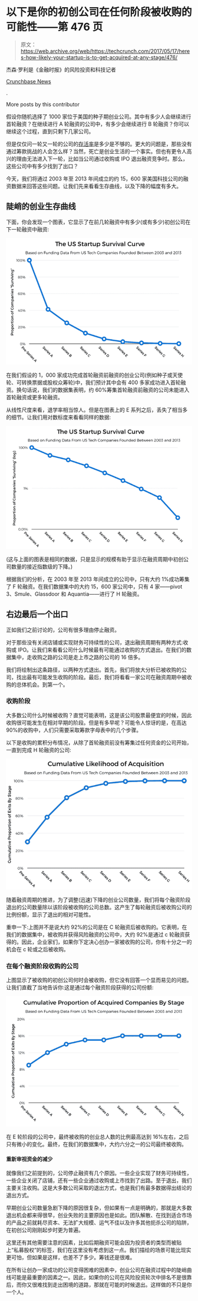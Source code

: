 # 以下是你的初创公司在任何阶段被收购的可能性——第 476 页

> 原文：<https://web.archive.org/web/https://techcrunch.com/2017/05/17/heres-how-likely-your-startup-is-to-get-acquired-at-any-stage/476/>

杰森·罗利是《金融时报》的风险投资和科技记者

[Crunchbase News](https://web.archive.org/web/20200720113314/https://about.crunchbase.com/news/)

.

More posts by this contributor

假设你随机选择了 1000 家位于美国的种子期创业公司。其中有多少人会继续进行首轮融资？在继续进行 A 轮融资的公司中，有多少会继续进行 B 轮融资？你可以继续这个过程，直到只剩下几家公司。

但是仅仅问一轮又一轮的公司的[存活率](https://web.archive.org/web/20200720113314/https://mattermark.com/startup-graduation-rate-surprisingly-low/)是多少是不够的。更大的问题是，那些没有通过筹款挑战的人会怎么样？当然，死亡是创业生活的一个事实。但也有更令人高兴的理由无法进入下一轮，比如当公司通过收购或 IPO 退出融资竞争时。那么，这些公司中有多少找到了出口？

今天，我们将通过 2003 年至 2013 年间成立的约 15，600 家美国科技公司的融资数据来回答这些问题。让我们先来看看生存曲线，以及下降的幅度有多大。

## 陡峭的创业生存曲线

下面，你会发现一个图表，它显示了在前几轮融资中有多少(或有多少)初创公司在下一轮融资中融资:

![](img/b074cdf9ef3c2dd39b510ff0985b9aa1.png)

在我们假设的 1，000 家成功完成首轮融资前融资的创业公司(例如种子或天使轮、可转换票据或股权众筹轮)中，我们预计其中会有 400 多家成功进入首轮融资。换句话说，我们的数据集表明，约 60%筹集首轮融资前融资的公司未能进入首轮融资或更多轮融资。

从线性尺度来看，退学率相当惊人。但是在图表上的 E 系列之后，丢失了相当多的细节。让我们用对数标度来看看同样的数据:

![](img/5bc559141a85caaddd4524a9d382db86.png)

(这与上面的图表是相同的数据，只是显示的规模有助于显示在融资周期中初创公司数量的接近指数级的下降。)

根据我们的分析，在 2003 年至 2013 年间成立的公司中，只有大约 1%成功筹集了 F 轮融资。在我们数据集中的大约 15，600 家公司中，只有 4 家——pivot 3、Smule、Glassdoor 和 Aquantia——进行了 H 轮融资。

## 右边最后一个出口

正如我们之前讨论的，公司有很多理由停止融资。

对于那些没有关闭店铺或实现财务可持续性的公司，退出融资周期有两种方式:收购或 IPO。让我们来看看公司什么时候最有可能通过收购的方式退出。在我们的数据集中，走收购之路的公司是走上市之路的公司的 16 倍多。

我们将绘制出这条路径，以两种方式退出。首先，我们将放大分析已被收购的公司，找出最有可能发生收购的阶段。最后，我们将看看一家公司在融资周期中被收购的总体机会。到第一个。

### 收购阶段

大多数公司什么时候被收购？直觉可能表明，这是该公司股票最便宜的时候，因此收购很可能发生在相对早期的阶段。但是有多早呢？可能令人惊讶的是，在高达 90%的收购中，人们只需要采取筹款字母表中的几个步骤。

以下是收购的累积分布情况，从除了首轮融资前没有筹集过任何资金的公司开始，一直到完成 H 轮融资的公司:

![](img/2d4eda2d256dd4bdd156bb7cb07071ed.png)

随着融资周期的推进，为了调整(迅速)下降的创业公司数量，我们将每个融资阶段退出的公司数量除以该阶段被收购的公司总数。这产生了每轮融资后被收购公司的比例份额，显示了退出的相对可能性。

重申一下:上图并不是说大约 92%的公司是在 C 轮融资后被收购的。它表明，在我们的数据集中，被收购并获得风险融资的公司中，大约 92%是通过 c 轮融资获得的。因此，企业家们，如果你下定决心创办一家被收购的公司，你有十分之一的机会在 c 轮或之后被收购。

### 在每个融资阶段收购的公司

上图显示了被收购的初创公司何时会被收购，但它没有回答一个显而易见的问题。让我们直截了当地告诉你:这是通过每个融资阶段获得的公司份额:

![](img/3105695780ff2204884b31f1de5e84a1.png)

在 E 轮阶段的公司中，最终被收购的创业总人数的比例最高达到 16%左右，之后只有微小的变化。最终，在我们的数据集中，大约六分之一的公司最终被收购。

#### 重新审视资金的减少

就像我们之前提到的，公司停止融资有几个原因。一些企业实现了财务可持续性，一些企业关闭了店铺，还有一些企业通过收购或上市找到了出路。至于退出，我们主要关注收购。这是大多数公司采取的退出方式，也是我们有最多数据得出结论的退出方式。

早期创业公司数量急剧下降的原因很复杂，但如果有一点是明确的，那就是大多数退出机会都来得很早，创业失败的主要原因也是如此。团队解散、在找到适合市场的产品之前就耗尽资本、无法扩大规模、运气不佳以及许多其他扼杀公司的陷阱，在初创公司刚刚起步时更为普遍。

这里还有其他需要注意的因素，比如后期融资可能会因为投资者的类型而被贴上“私募股权”的标签，我们在这里没有考虑到这一点。我们描绘的场景可能比现实更可怕，但如果是这样，也差不了多少。筹钱还是很难。

在所有让创办一家成功的公司变得困难的因素中，创业公司在融资过程中的陡峭曲线可能是最重要的因素之一。因此，如果你的公司在风险投资轮次中排名不是很靠后，而你又很难找到走出困境的道路，那就在可能的时候退出。这样做的不只是你一个人。
